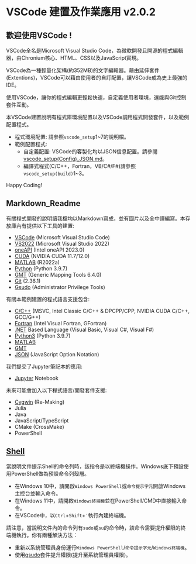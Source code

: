 # VSCode 建置及作業應用 v2.0.2


## 歡迎使用VSCode !

VSCode全名是Microsoft Visual Studio Code，為微軟開發且開源的程式編輯器，由Chronium核心、HTML、CSS以及JavaScript實現。

VSCode為一種輕量化架構(約352MB)的文字編輯器。藉由延伸套件(Extentions)，VSCode可以藉由使用者的自訂配置，讓VSCode成為史上最強的IDE。

使用VSCode，讓你的程式編輯更輕鬆快速，自定義使用者環境，還能與Git控制套件互動。

本VSCode建置說明有程式庫環境配置以及VSCode調用程式開發套件，以及範例配置程式。

 - 程式環境配置: 請參照`vscode_setup`1~7的說明檔。
 - 範例配置程式: 
     - 自定義配置: VSCode的客製化均以JSON信息配置。請參閱[vscode_setup(Config)_JSON.md](https://github.com/TaiXeflar/VSCode-Dev-Setup/blob/main/Markdown_Readme/vscode_Setup(Config)_JSON.md)。
     - 編譯式程式(C/C++，Fortran，VB/C#/F#)請參照`vscode_setup(build)`1~3。

Happy Coding!

## Markdown_Readme

有關程式開發的說明讀我檔均以Markdown寫成，並有圖片以及全中譯編寫。本存放庫內有提供以下工具的建置:
 - [VSCode](https://github.com/TaiXeflar/VSCode-Dev-Setup/blob/main/Markdown_Readme/vscode_Setup(0.0)_vscode.md) (Microsoft Visual Studio Code)
 - [VS2022](https://github.com/TaiXeflar/VSCode-Dev-Setup/blob/main/Markdown_Readme/vscode_Setup(1)_VS2022.md) (Microsoft Visual Studio 2022)
 - [oneAPI](https://github.com/TaiXeflar/VSCode-Dev-Setup/blob/main/Markdown_Readme/vscode_Setup(2)_VS2022%2BoneAPI_CUDA.md) (Intel oneAPI 2023.0)
 - [CUDA](https://github.com/TaiXeflar/VSCode-Dev-Setup/blob/main/Markdown_Readme/vscode_Setup(2)_VS2022%2BoneAPI_CUDA.md) (NVIDIA CUDA 11.7/12.0)
 - [MATLAB](https://github.com/TaiXeflar/VSCode-Dev-Setup/blob/main/Markdown_Readme/vscode_Setup(3)_MATLAB.md) (R2022a)
 - [Python](https://github.com/TaiXeflar/VSCode-Dev-Setup/blob/main/Markdown_Readme/vscode_Setup(7)_Python.md) (Python 3.9.7)
 - [GMT](https://github.com/TaiXeflar/VSCode-Dev-Setup/blob/main/Markdown_Readme/vscode_Setup(5)_GMT.md) (Generic Mapping Tools 6.4.0)
 - [Git](https://github.com/TaiXeflar/VSCode-Dev-Setup/blob/main/Markdown_Readme/vscode_Setup(6)_Git.md) (2.36.1)
 - [Gsudo](https://github.com/TaiXeflar/VSCode-Dev-Setup/blob/main/Markdown_Readme/vscode_Setup(0.1)_gsudo.md) (Administrator Privilege Tools)

有關本範例建置的程式語言支援包含:
 - [C/C++](https://github.com/TaiXeflar/VSCode-Dev-Setup/blob/main/Markdown_Readme/vscode_Setup(Build%201)_VC%2B%2B_ICL_DPCPP_CUDA_GCC.md) (MSVC, Intel Classic C/C++ & DPCPP/CPP, NVIDIA CUDA C/C++, GCC/G++)
 - [Fortran](https://github.com/TaiXeflar/VSCode-Dev-Setup/blob/main/Markdown_Readme/vscode_Setup(Build%203)_Visual_Fortran.md) (Intel Visual Fortran, GFortran)
 - [.NET](https://github.com/TaiXeflar/VSCode-Dev-Setup/blob/main/Markdown_Readme/vscode_Setup(Build%202)_Visual_dotNET_Basic_C%23_F%23.md) Based Language (Visual Basic, Visual C#, Visual F#)
 - [Python3](https://github.com/TaiXeflar/VSCode-Dev-Setup/blob/main/Markdown_Readme/vscode_Setup(7)_Python.md) (Python 3.9.7)
 - [MATLAB](https://github.com/TaiXeflar/VSCode-Dev-Setup/blob/main/Markdown_Readme/vscode_Setup(3)_MATLAB.md)
 - [GMT](https://github.com/TaiXeflar/VSCode-Dev-Setup/blob/main/Markdown_Readme/vscode_Setup(5)_GMT.md)
 - [JSON](https://github.com/TaiXeflar/VSCode-Dev-Setup/blob/main/Markdown_Readme/vscode_Setup(Build%200)_JSON_config.md) (JavaScript Option Notation)

我們提交了Jupyter筆記本的應用:
 - [Jupyter](https://github.com/TaiXeflar/VSCode-Dev-Setup/blob/main/Markdown_Readme/vscode_Setup(9)_Jupyter.md) Notebook

未來可能會加入以下程式語言/開發套件支援:
 - [Cygwin](https://github.com/TaiXeflar/VSCode-Dev-Setup/blob/main/Markdown_Readme/vscode_Setup(4)_Cygwin.md) (Re-Making)
 - Julia
 - Java
 - JavaScript/TypeScript
 - CMake (CrossMake)
 - PowerShell

## [Shell](https://github.com/TaiXeflar/VSCode-Dev-Setup/blob/main/Markdown_Readme/vscode_Setup(0.2)_Shell.md)

當說明文件提示Shell的命令列時，該指令是以終端機操作。Windows底下預設使用PowerShell做為預設命令列殼層。
 - 在Windows 10中，請開啟`Windows PowerShell`或`命令提示字元`開啟Windows主控台並輸入命令。
 - 在Windows 11中，請開啟`Windows終端機`並在PowerShell/CMD中直接輸入命令。
 - 在VSCode中，以`Ctrl`+`Shift`+`‵`執行內建終端機。

請注意，當說明文件內的命令列有`sudo`或`su`的命令時，該命令需要提升權限的終端機執行。你有兩種解決方法：
 - 重新以系統管理員身份運行`Windows PowerShell`/`命令提示字元`/`Windows終端機`。
 - 使用[gsudo](https://github.com/TaiXeflar/VSCode-Dev-Setup/blob/main/Markdown_Readme/vscode_Setup(0.1)_gsudo.md)套件提升權限(提升至系統管理員權限)。
